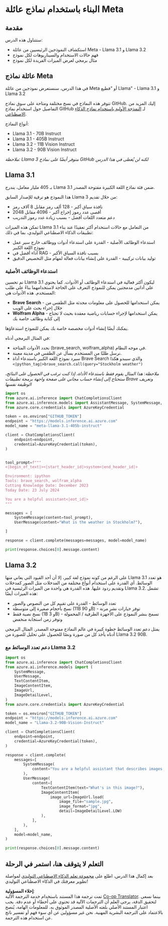<!--
CO_OP_TRANSLATOR_METADATA:
{
  "original_hash": "4c2a0b0c738b649ef049fb99a23be661",
  "translation_date": "2025-07-09T19:06:13+00:00",
  "source_file": "21-meta/README.md",
  "language_code": "ar"
}
-->
# البناء باستخدام نماذج عائلة Meta

## مقدمة

ستتناول هذه الدرس:

- استكشاف النموذجين الرئيسيين من عائلة Meta - Llama 3.1 و Llama 3.2  
- فهم حالات الاستخدام والسيناريوهات لكل نموذج  
- مثال برمجي لعرض الميزات الفريدة لكل نموذج  

## عائلة نماذج Meta

في هذا الدرس، سنستعرض نموذجين من عائلة Meta أو "قطيع Llama" - Llama 3.1 و Llama 3.2

تتوفر هذه النماذج في نسخ مختلفة ومتاحة على سوق نماذج GitHub. إليك المزيد من التفاصيل حول استخدام نماذج GitHub لـ [النمذجة الأولية باستخدام نماذج الذكاء الاصطناعي](https://docs.github.com/en/github-models/prototyping-with-ai-models?WT.mc_id=academic-105485-koreyst).

أنواع النماذج:  
- Llama 3.1 - 70B Instruct  
- Llama 3.1 - 405B Instruct  
- Llama 3.2 - 11B Vision Instruct  
- Llama 3.2 - 90B Vision Instruct  

*ملاحظة: Llama 3 متوفر أيضًا على نماذج GitHub لكنه لن يُغطى في هذا الدرس*

## Llama 3.1

بـ 405 مليار معامل، يندرج Llama 3.1 ضمن فئة نماذج اللغة الكبيرة مفتوحة المصدر.

هذا النموذج هو ترقية للإصدار السابق Llama 3 من خلال تقديم:

- نافذة سياق أكبر - 128 ألف رمز مقابل 8 آلاف رمز  
- أقصى عدد رموز إخراج أكبر - 4096 مقابل 2048  
- دعم متعدد اللغات أفضل - بسبب زيادة عدد رموز التدريب  

تمكن هذه الميزات Llama 3.1 من التعامل مع حالات استخدام أكثر تعقيدًا عند بناء تطبيقات الذكاء الاصطناعي التوليدي، بما في ذلك:  
- استدعاء الوظائف الأصلية - القدرة على استدعاء أدوات ووظائف خارج سير عمل نموذج اللغة الكبير  
- أداء أفضل في RAG - بسبب نافذة السياق الأكبر  
- توليد بيانات تركيبية - القدرة على إنشاء بيانات فعالة لمهام مثل التخصيص الدقيق  

### استدعاء الوظائف الأصلية

تم تحسين Llama 3.1 ليكون أكثر فعالية في استدعاء الوظائف أو الأدوات. كما يحتوي على أداتين مدمجتين يمكن للنموذج التعرف على الحاجة لاستخدامهما بناءً على طلب المستخدم. هذه الأدوات هي:

- **Brave Search** - يمكن استخدامها للحصول على معلومات محدثة مثل الطقس من خلال إجراء بحث على الويب  
- **Wolfram Alpha** - يمكن استخدامها لإجراء حسابات رياضية معقدة بحيث لا تحتاج إلى كتابة وظائف خاصة بك  

يمكنك أيضًا إنشاء أدوات مخصصة خاصة بك يمكن للنموذج استدعاؤها.

في المثال البرمجي أدناه:

- نحدد الأدوات المتاحة (brave_search, wolfram_alpha) في موجه النظام.  
- نرسل طلبًا من المستخدم يسأل عن الطقس في مدينة معينة.  
- سيرد نموذج اللغة الكبير باستدعاء أداة Brave Search والذي سيبدو هكذا `<|python_tag|>brave_search.call(query="Stockholm weather")`  

*ملاحظة: هذا المثال يقوم فقط باستدعاء الأداة، إذا كنت ترغب في الحصول على النتائج، ستحتاج إلى إنشاء حساب مجاني على صفحة واجهة برمجة تطبيقات Brave وتعريف الوظيفة نفسها*  

```python 
import os
from azure.ai.inference import ChatCompletionsClient
from azure.ai.inference.models import AssistantMessage, SystemMessage, UserMessage
from azure.core.credentials import AzureKeyCredential

token = os.environ["GITHUB_TOKEN"]
endpoint = "https://models.inference.ai.azure.com"
model_name = "meta-llama-3.1-405b-instruct"

client = ChatCompletionsClient(
    endpoint=endpoint,
    credential=AzureKeyCredential(token),
)


tool_prompt=f"""
<|begin_of_text|><|start_header_id|>system<|end_header_id|>

Environment: ipython
Tools: brave_search, wolfram_alpha
Cutting Knowledge Date: December 2023
Today Date: 23 July 2024

You are a helpful assistant<|eot_id|>
"""

messages = [
    SystemMessage(content=tool_prompt),
    UserMessage(content="What is the weather in Stockholm?"),

]

response = client.complete(messages=messages, model=model_name)

print(response.choices[0].message.content)
```

## Llama 3.2

على الرغم من كونه نموذج لغة كبير، إلا أن أحد القيود التي يعاني منها Llama 3.1 هو تعدد الوسائط. أي القدرة على استخدام أنواع مختلفة من المدخلات مثل الصور كمدخلات وتقديم ردود عليها. هذه القدرة هي واحدة من الميزات الرئيسية في Llama 3.2. تشمل هذه الميزات أيضًا:

- تعدد الوسائط - القدرة على تقييم كل من النصوص والصور  
- نسخ بأحجام صغيرة إلى متوسطة (11B و 90B) - توفر خيارات نشر مرنة  
- نسخ نصية فقط (1B و 3B) - تسمح بنشر النموذج على الأجهزة الطرفية / المحمولة وتوفر زمن استجابة منخفض  

يمثل دعم تعدد الوسائط خطوة كبيرة في عالم النماذج مفتوحة المصدر. المثال البرمجي أدناه يأخذ كل من صورة ونصًا للحصول على تحليل للصورة من Llama 3.2 90B.

### دعم تعدد الوسائط مع Llama 3.2

```python 
import os
from azure.ai.inference import ChatCompletionsClient
from azure.ai.inference.models import (
    SystemMessage,
    UserMessage,
    TextContentItem,
    ImageContentItem,
    ImageUrl,
    ImageDetailLevel,
)
from azure.core.credentials import AzureKeyCredential

token = os.environ["GITHUB_TOKEN"]
endpoint = "https://models.inference.ai.azure.com"
model_name = "Llama-3.2-90B-Vision-Instruct"

client = ChatCompletionsClient(
    endpoint=endpoint,
    credential=AzureKeyCredential(token),
)

response = client.complete(
    messages=[
        SystemMessage(
            content="You are a helpful assistant that describes images in details."
        ),
        UserMessage(
            content=[
                TextContentItem(text="What's in this image?"),
                ImageContentItem(
                    image_url=ImageUrl.load(
                        image_file="sample.jpg",
                        image_format="jpg",
                        detail=ImageDetailLevel.LOW)
                ),
            ],
        ),
    ],
    model=model_name,
)

print(response.choices[0].message.content)
```

## التعلم لا يتوقف هنا، استمر في الرحلة

بعد إكمال هذا الدرس، اطلع على [مجموعة تعلم الذكاء الاصطناعي التوليدي](https://aka.ms/genai-collection?WT.mc_id=academic-105485-koreyst) لمواصلة تطوير معرفتك في الذكاء الاصطناعي التوليدي!

**إخلاء المسؤولية**:  
تمت ترجمة هذا المستند باستخدام خدمة الترجمة الآلية [Co-op Translator](https://github.com/Azure/co-op-translator). بينما نسعى لتحقيق الدقة، يرجى العلم أن الترجمات الآلية قد تحتوي على أخطاء أو عدم دقة. يجب اعتبار المستند الأصلي بلغته الأصلية المصدر الموثوق به. للمعلومات الهامة، يُنصح بالاعتماد على الترجمة البشرية المهنية. نحن غير مسؤولين عن أي سوء فهم أو تفسير ناتج عن استخدام هذه الترجمة.